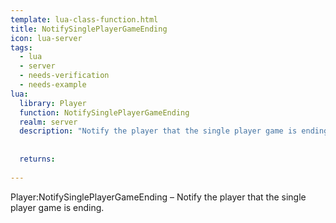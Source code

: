 ```yaml
---
template: lua-class-function.html
title: NotifySinglePlayerGameEnding
icon: lua-server
tags:
  - lua
  - server
  - needs-verification
  - needs-example
lua:
  library: Player
  function: NotifySinglePlayerGameEnding
  realm: server
  description: "Notify the player that the single player game is ending."
  
  
  returns:
    
---
```


<div class="lua__search__keywords">
Player:NotifySinglePlayerGameEnding &#x2013; Notify the player that the single player game is ending.
</div>
